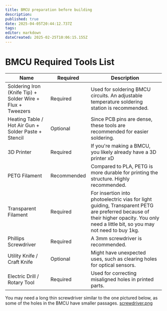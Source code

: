 ```yaml
---
title: BMCU preparation before building
description: 
published: true
date: 2025-04-05T20:44:12.737Z
tags: 
editor: markdown
dateCreated: 2025-02-25T10:06:15.155Z
---
```


# BMCU Required Tools List

| Name                                | Required | Description |
|-------------------------------------|----------|-------------|
| Soldering Iron (Knife Tip) + Solder Wire + Flux + Tweezers | Required | Used for soldering BMCU circuits. An adjustable temperature soldering station is recommended. |
| Heating Table / Hot Air Gun + Solder Paste + Stencil | Optional | Since PCB pins are dense, these tools are recommended for easier soldering. |
| 3D Printer | Required | If you're making a BMCU, you likely already have a 3D printer xD |
| PETG Filament | Recommended | Compared to PLA, PETG is more durable for printing the structure. Highly recommended. |
| Transparent  Filament | Required | For insertion into photoelectric vias for light guiding, Transparent PETG are preferred because of their higher opacity. You only need a little bit, so you may not need to buy 1kg. |
| Phillips Screwdriver | Required |A 3mm screwdriver is recommended. |
| Utility Knife / Craft Knife | Optional | Might have unexpected uses, such as clearing holes for optical sensors. |
| Electric Drill / Rotary Tool | Required | Used for correcting misaligned holes in printed parts. |


You may need a long thin screwdriver similar to the one pictured below, as some of the holes in the BMCU have smaller passages.
[screwdriver.png](/assets/images/public/screwdriver.png)
